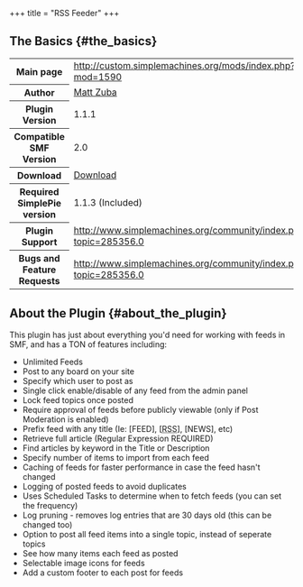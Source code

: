 +++
title = "RSS Feeder"
+++

## The Basics {#the_basics}

<table class="inline">
<tbody>
<tr>
<th>Main page</th>
<td><a href="http://custom.simplemachines.org/mods/index.php?mod=1590">http://custom.simplemachines.org/mods/index.php?mod=1590</a></td>
</tr>
<tr>
<th>Author</th>
<td><a href="http://www.simplemachines.org/community/index.php?action=profile;u=64383">Matt Zuba</a></td>
</tr>
<tr>
<th>Plugin Version</th>
<td>1.1.1</td>
</tr>
<tr>
<th>Compatible SMF Version</th>
<td>2.0</td>
</tr>
<tr>
<th>Download</th>
<td><a href="http://custom.simplemachines.org/mods/index.php?mod=1590">Download</a></td>
</tr>
<tr>
<th>Required SimplePie version</th>
<td>1.1.3 (Included)</td>
</tr>
<tr>
<th>Plugin Support</th>
<td><a href="http://www.simplemachines.org/community/index.php?topic=285356.0">http://www.simplemachines.org/community/index.php?topic=285356.0</a></td>
</tr>
<tr>
<th>Bugs and Feature Requests</th>
<td><a href="http://www.simplemachines.org/community/index.php?topic=285356.0">http://www.simplemachines.org/community/index.php?topic=285356.0</a></td>
</tr>
</tbody>
</table>

## About the Plugin {#about_the_plugin}

This plugin has just about everything you'd need for working with feeds in SMF, and has a TON of features including:

- Unlimited Feeds
- Post to any board on your site
- Specify which user to post as
- Single click enable/disable of any feed from the admin panel
- Lock feed topics once posted
- Require approval of feeds before publicly viewable (only if Post Moderation is enabled)
- Prefix feed with any title (Ie: \[FEED\], \[<abbr title="Rich Site Summary">RSS</abbr>\], \[NEWS\], etc)
- Retrieve full article (Regular Expression REQUIRED)
- Find articles by keyword in the Title or Description
- Specify number of items to import from each feed
- Caching of feeds for faster performance in case the feed hasn't changed
- Logging of posted feeds to avoid duplicates
- Uses Scheduled Tasks to determine when to fetch feeds (you can set the frequency)
- Log pruning - removes log entries that are 30 days old (this can be changed too)
- Option to post all feed items into a single topic, instead of seperate topics
- See how many items each feed as posted
- Selectable image icons for feeds
- Add a custom footer to each post for feeds
